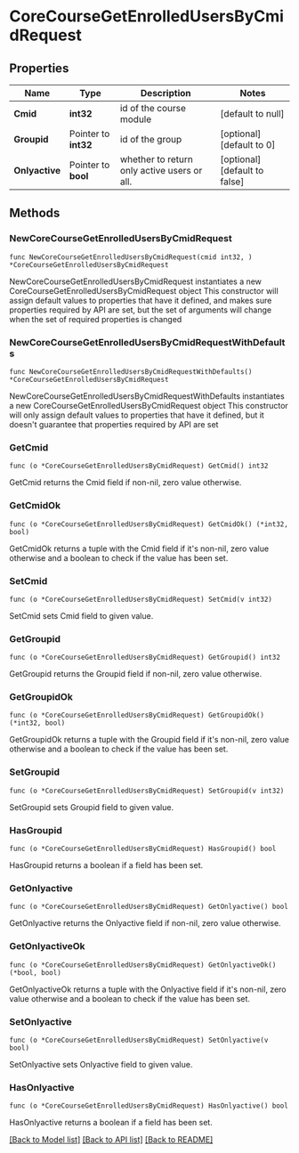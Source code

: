 # CoreCourseGetEnrolledUsersByCmidRequest

## Properties

Name | Type | Description | Notes
------------ | ------------- | ------------- | -------------
**Cmid** | **int32** | id of the course module | [default to null]
**Groupid** | Pointer to **int32** | id of the group | [optional] [default to 0]
**Onlyactive** | Pointer to **bool** | whether to return only active users or all. | [optional] [default to false]

## Methods

### NewCoreCourseGetEnrolledUsersByCmidRequest

`func NewCoreCourseGetEnrolledUsersByCmidRequest(cmid int32, ) *CoreCourseGetEnrolledUsersByCmidRequest`

NewCoreCourseGetEnrolledUsersByCmidRequest instantiates a new CoreCourseGetEnrolledUsersByCmidRequest object
This constructor will assign default values to properties that have it defined,
and makes sure properties required by API are set, but the set of arguments
will change when the set of required properties is changed

### NewCoreCourseGetEnrolledUsersByCmidRequestWithDefaults

`func NewCoreCourseGetEnrolledUsersByCmidRequestWithDefaults() *CoreCourseGetEnrolledUsersByCmidRequest`

NewCoreCourseGetEnrolledUsersByCmidRequestWithDefaults instantiates a new CoreCourseGetEnrolledUsersByCmidRequest object
This constructor will only assign default values to properties that have it defined,
but it doesn't guarantee that properties required by API are set

### GetCmid

`func (o *CoreCourseGetEnrolledUsersByCmidRequest) GetCmid() int32`

GetCmid returns the Cmid field if non-nil, zero value otherwise.

### GetCmidOk

`func (o *CoreCourseGetEnrolledUsersByCmidRequest) GetCmidOk() (*int32, bool)`

GetCmidOk returns a tuple with the Cmid field if it's non-nil, zero value otherwise
and a boolean to check if the value has been set.

### SetCmid

`func (o *CoreCourseGetEnrolledUsersByCmidRequest) SetCmid(v int32)`

SetCmid sets Cmid field to given value.


### GetGroupid

`func (o *CoreCourseGetEnrolledUsersByCmidRequest) GetGroupid() int32`

GetGroupid returns the Groupid field if non-nil, zero value otherwise.

### GetGroupidOk

`func (o *CoreCourseGetEnrolledUsersByCmidRequest) GetGroupidOk() (*int32, bool)`

GetGroupidOk returns a tuple with the Groupid field if it's non-nil, zero value otherwise
and a boolean to check if the value has been set.

### SetGroupid

`func (o *CoreCourseGetEnrolledUsersByCmidRequest) SetGroupid(v int32)`

SetGroupid sets Groupid field to given value.

### HasGroupid

`func (o *CoreCourseGetEnrolledUsersByCmidRequest) HasGroupid() bool`

HasGroupid returns a boolean if a field has been set.

### GetOnlyactive

`func (o *CoreCourseGetEnrolledUsersByCmidRequest) GetOnlyactive() bool`

GetOnlyactive returns the Onlyactive field if non-nil, zero value otherwise.

### GetOnlyactiveOk

`func (o *CoreCourseGetEnrolledUsersByCmidRequest) GetOnlyactiveOk() (*bool, bool)`

GetOnlyactiveOk returns a tuple with the Onlyactive field if it's non-nil, zero value otherwise
and a boolean to check if the value has been set.

### SetOnlyactive

`func (o *CoreCourseGetEnrolledUsersByCmidRequest) SetOnlyactive(v bool)`

SetOnlyactive sets Onlyactive field to given value.

### HasOnlyactive

`func (o *CoreCourseGetEnrolledUsersByCmidRequest) HasOnlyactive() bool`

HasOnlyactive returns a boolean if a field has been set.


[[Back to Model list]](../README.md#documentation-for-models) [[Back to API list]](../README.md#documentation-for-api-endpoints) [[Back to README]](../README.md)



